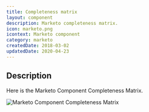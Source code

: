 ```yaml
---
title: Completeness matrix
layout: component
description: Marketo completeness matrix.
icon: marketo.png
icontext: Marketo component
category: marketo
createdDate: 2018-03-02
updatedDate: 2020-04-23
---
```


## Description

Here is the Marketo Component Completeness Matrix.

![Marketo Component Completeness Matrix](https://user-images.githubusercontent.com/13310949/81381896-28521f00-9116-11ea-927e-d2ff875fe31f.png)
